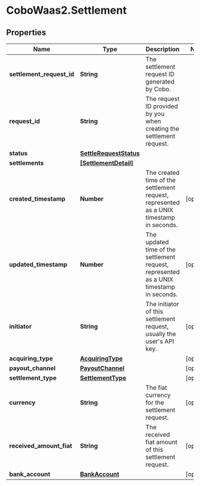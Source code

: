 # CoboWaas2.Settlement

## Properties

Name | Type | Description | Notes
------------ | ------------- | ------------- | -------------
**settlement_request_id** | **String** | The settlement request ID generated by Cobo. | 
**request_id** | **String** | The request ID provided by you when creating the settlement request. | 
**status** | [**SettleRequestStatus**](SettleRequestStatus.md) |  | 
**settlements** | [**[SettlementDetail]**](SettlementDetail.md) |  | 
**created_timestamp** | **Number** | The created time of the settlement request, represented as a UNIX timestamp in seconds. | [optional] 
**updated_timestamp** | **Number** | The updated time of the settlement request, represented as a UNIX timestamp in seconds. | [optional] 
**initiator** | **String** | The initiator of this settlement request, usually the user&#39;s API key. | [optional] 
**acquiring_type** | [**AcquiringType**](AcquiringType.md) |  | [optional] 
**payout_channel** | [**PayoutChannel**](PayoutChannel.md) |  | [optional] 
**settlement_type** | [**SettlementType**](SettlementType.md) |  | [optional] 
**currency** | **String** | The fiat currency for the settlement request. | [optional] 
**received_amount_fiat** | **String** | The received fiat amount of this settlement request.  | [optional] 
**bank_account** | [**BankAccount**](BankAccount.md) |  | [optional] 


